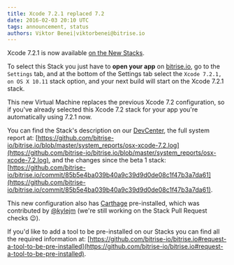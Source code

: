 ```yaml
---
title: Xcode 7.2.1 replaced 7.2
date: 2016-02-03 20:10 UTC
tags: announcement, status
authors: Viktor Benei|viktorbenei@bitrise.io
---
```


Xcode 7.2.1 is now available [on the New Stacks](http://blog.bitrise.io/2016/01/20/here-comes-the-new-stack.html).

To select this Stack you just have to **open your app** on [bitrise.io](https://www.bitrise.io),
go to the `Settings` tab, and at the bottom of the Settings tab select the `Xcode 7.2.1, on OS X 10.11`
stack option, and your next build will start on the Xcode 7.2.1 stack.

This new Virtual Machine replaces the previous Xcode 7.2 configuration,
so if you've already selected this Xcode 7.2 stack for your app
you're automatically using 7.2.1 now.

You can find the Stack's description on our [DevCenter](http://devcenter.bitrise.io/v1.0/docs/available-stacks#section-xcode-7-2-on-os-x-10-11), the full system report at: [https://github.com/bitrise-io/bitrise.io/blob/master/system_reports/osx-xcode-7.2.log](https://github.com/bitrise-io/bitrise.io/blob/master/system_reports/osx-xcode-7.2.log),
and the changes since the beta 1 stack: [https://github.com/bitrise-io/bitrise.io/commit/85b5e4ba039b40a9c39d9d0de08c1f47b3a7da61](https://github.com/bitrise-io/bitrise.io/commit/85b5e4ba039b40a9c39d9d0de08c1f47b3a7da61).

This new configuration also has [Carthage](https://github.com/Carthage/Carthage) pre-installed,
which was contributed by [@kylejm](https://github.com/bitrise-io/osx-box-bootstrap/pull/4)
(we're still working on the Stack Pull Request checks 😉).

If you'd like to add a tool to be pre-installed on our Stacks
you can find all the required information at: [https://github.com/bitrise-io/bitrise.io#request-a-tool-to-be-pre-installed](https://github.com/bitrise-io/bitrise.io#request-a-tool-to-be-pre-installed).

